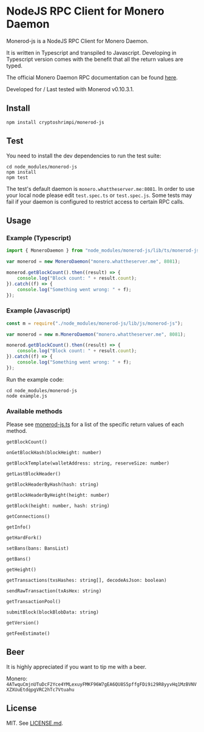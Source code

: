 # NodeJS RPC Client for Monero Daemon

Monerod-js is a NodeJS RPC Client for Monero Daemon. 

It is written in Typescript and transpiled to Javascript. Developing in Typescript version comes with the benefit that all the return values are typed.

The official Monero Daemon RPC documentation can be found [here](https://getmonero.org/knowledge-base/developer-guides/daemon-rpc).

Developed for / Last tested with Monerod v0.10.3.1.

## Install
```
npm install cryptoshrimpi/monerod-js
```

## Test
You need to install the dev dependencies to run the test suite:

```
cd node_modules/monerod-js
npm install
npm test
```

The test's default daemon is `monero.whattheserver.me:8081`. In order to use your local node please edit `test.spec.ts` or `test.spec.js`. Some tests may fail if your daemon is configured to restrict access to certain RPC calls.

## Usage

### Example (Typescript)

```typescript
import { MoneroDaemon } from "node_modules/monerod-js/lib/ts/monerod-js";

var monerod = new MoneroDaemon("monero.whattheserver.me", 8081);

monerod.getBlockCount().then((result) => {
    console.log("Block count: " + result.count);
}).catch((f) => {
    console.log("Something went wrong: " + f);
});
```

### Example (Javascript)

```javascript
const m = require("./node_modules/monerod-js/lib/js/monerod-js");

var monerod = new m.MoneroDaemon("monero.whattheserver.me", 8081);

monerod.getBlockCount().then((result) => {
    console.log("Block count: " + result.count);
}).catch((f) => {
    console.log("Something went wrong: " + f);
});
```

Run the example code: 
```
cd node_modules/monerod-js
node example.js
```

### Available methods
Please see [monerod-js.ts](lib/ts/monerod-js.ts) for a list of the specific return values of each method.


```
getBlockCount()

onGetBlockHash(blockHeight: number)

getBlockTemplate(walletAddress: string, reserveSize: number)

getLastBlockHeader()

getBlockHeaderByHash(hash: string)

getBlockHeaderByHeight(height: number)

getBlock(height: number, hash: string)

getConnections()

getInfo()

getHardFork()

setBans(bans: BansList)

getBans()

getHeight()

getTransactions(txsHashes: string[], decodeAsJson: boolean)

sendRawTransaction(txAsHex: string)

getTransactionPool()

submitBlock(blockBlobData: string)

getVersion()

getFeeEstimate()
```

## Beer
It is highly appreciated if you want to tip me with a beer.

Monero: ```4ATwquCmjnUTuDcF2Yce4YMLexuyFMKF96W7gEA6QU8S5pffgFDi9i29R8yyvHq1MzBVNVXZXUuEtdqpgVRC2hTc7Vtuahu```

## License
MIT. See [LICENSE.md](LICENSE.md).